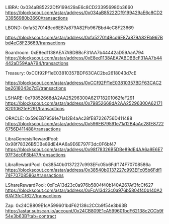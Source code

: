 
LIBRA:
0x034aB85222Df9199429aE6c8CD233956980b3660
https://blockscout.com/astar/address/0x034aB85222Df9199429aE6c8CD233956980b3660/transactions

LBOND:
0xfa527014Bcd6E87a879A82Fb967Bbd4eC8F23669
<!-- https://astar.subscan.io/account/0xfa527014Bcd6E87a879A82Fb967Bbd4eC8F23669?tab=contract -->
https://blockscout.com/astar/address/0xfa527014Bcd6E87a879A82Fb967Bbd4eC8F23669/transactions

Boardroom:
0xE8ed1138AEA7ABDBBcF31AA7b44442aD59AaA794
https://blockscout.com/astar/address/0xE8ed1138AEA7ABDBBcF31AA7b44442aD59AaA794/transactions

Treasury:
0xCCf92Ff1eE03810357BDF63CAC2be2618043d7cE
<!-- https://astar.subscan.io/account/0xCCf92Ff1eE03810357BDF63CAC2be2618043d7cE?tab=contract -->
https://blockscout.com/astar/address/0xCCf92Ff1eE03810357BDF63CAC2be2618043d7cE/transactions

LSHARE:
0x79852668dA2AA25296300A621718201062feF291
https://blockscout.com/astar/address/0x79852668dA2AA25296300A621718201062feF291/transactions

ORACLE:
0x596EB79591e71a12B4aAc28fE87226756D411488
https://blockscout.com/astar/address/0x596EB79591e71a12B4aAc28fE87226756D411488/transactions

LibraGenesisRewardPool:
0x98f78326B5DBe89dE4AA6a9E6E797F3dc0F6bf47
https://blockscout.com/astar/address/0x98f78326B5DBe89dE4AA6a9E6E797F3dc0F6bf47/transactions

LibraRewardPool:
0x38540b0137227c993EFc05b6Fdf174F70708586a
https://blockscout.com/astar/address/0x38540b0137227c993EFc05b6Fdf174F70708586a/transactions

LShareRewardPool:
0xFcA13d23c0a976b5804f40b140A267Af3fcCf627
https://blockscout.com/astar/address/0xFcA13d23c0a976b5804f40b140A267Af3fcCf627/transactions


Zap:
0x24CB809E1cA599601bdF62138c2CCb9f54e3b63B
https://astar.subscan.io/account/0x24CB809E1cA599601bdF62138c2CCb9f54e3b63B?tab=contract
